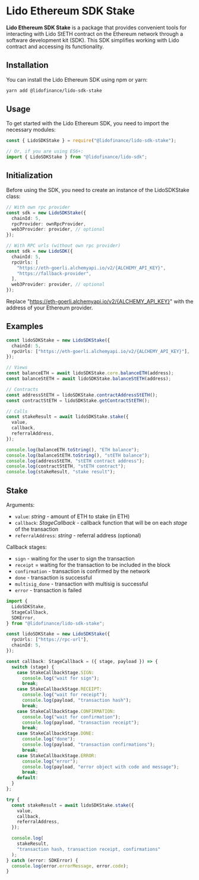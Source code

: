 # Lido Ethereum SDK Stake

**Lido Ethereum SDK Stake** is a package that provides convenient tools for interacting with Lido StETH contract on the Ethereum network through a software development kit (SDK). This SDK simplifies working with Lido contract and accessing its functionality.

## Installation

You can install the Lido Ethereum SDK using npm or yarn:

```bash
yarn add @lidofinance/lido-sdk-stake
```

## Usage

To get started with the Lido Ethereum SDK, you need to import the necessary modules:

```ts
const { LidoSDKStake } = require("@lidofinance/lido-sdk-stake");

// Or, if you are using ES6+:
import { LidoSDKStake } from "@lidofinance/lido-sdk";
```

## Initialization

Before using the SDK, you need to create an instance of the LidoSDKStake class:

```ts
// With own rpc provider
const sdk = new LidoSDKStake({
  chainId: 5,
  rpcProvider: ownRpcProvider,
  web3Provider: provider, // optional
});

// With RPC urls (without own rpc provider)
const sdk = new LidoSDK({
  chainId: 5,
  rpcUrls: [
    "https://eth-goerli.alchemyapi.io/v2/{ALCHEMY_API_KEY}",
    "https://fallback-provider",
  ],
  web3Provider: provider, // optional
});
```

Replace "https://eth-goerli.alchemyapi.io/v2/{ALCHEMY_API_KEY}" with the address of your Ethereum provider.

## Examples

```ts
const lidoSDKStake = new LidoSDKStake({
  chainId: 5,
  rpcUrls: ["https://eth-goerli.alchemyapi.io/v2/{ALCHEMY_API_KEY}"],
});

// Views
const balanceETH = await lidoSDKStake.core.balanceETH(address);
const balanceStETH = await lidoSDKStake.balanceStETH(address);

// Contracts
const addressStETH = lidoSDKStake.contractAddressStETH();
const contractStETH = lidoSDKStake.getContractStETH();

// Calls
const stakeResult = await lidoSDKStake.stake({
  value,
  callback,
  referralAddress,
});

console.log(balanceETH.toString(), "ETH balance");
console.log(balanceStETH.toString(), "stETH balance");
console.log(addressStETH, "stETH contract address");
console.log(contractStETH, "stETH contract");
console.log(stakeResult, "stake result");
```

## Stake

Arguments:

- `value`: _string_ - amount of ETH to stake (in ETH)
- `callback`: _StageCallback_ - callback function that will be on each _stage_ of the transaction
- `referralAddress`: _string_ - referral address (optional)

Callback stages:

- `sign` - waiting for the user to sign the transaction
- `receipt` = waiting for the transaction to be included in the block
- `confirmation` - transaction is confirmed by the network
- `done` - transaction is successful
- `multisig_done` - transaction with multisig is successful
- `error` - transaction is failed

```ts
import {
  LidoSDKStake,
  StageCallback,
  SDKError,
} from "@lidofinance/lido-sdk-stake";

const lidoSDKStake = new LidoSDKStake({
  rpcUrls: ["https://rpc-url"],
  chainId: 5,
});

const callback: StageCallback = ({ stage, payload }) => {
  switch (stage) {
    case StakeCallbackStage.SIGN:
      console.log("wait for sign");
      break;
    case StakeCallbackStage.RECEIPT:
      console.log("wait for receipt");
      console.log(payload, "transaction hash");
      break;
    case StakeCallbackStage.CONFIRMATION:
      console.log("wait for confirmation");
      console.log(payload, "transaction receipt");
      break;
    case StakeCallbackStage.DONE:
      console.log("done");
      console.log(payload, "transaction confirmations");
      break;
    case StakeCallbackStage.ERROR:
      console.log("error");
      console.log(payload, "error object with code and message");
      break;
    default:
  }
};

try {
  const stakeResult = await lidoSDKStake.stake({
    value,
    callback,
    referralAddress,
  });

  console.log(
    stakeResult,
    "transaction hash, transaction receipt, confirmations"
  );
} catch (error: SDKError) {
  console.log(error.errorMessage, error.code);
}
```
